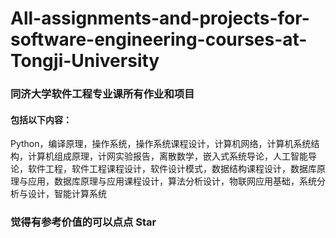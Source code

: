 # All-assignments-and-projects-for-software-engineering-courses-at-Tongji-University
### 同济大学软件工程专业课所有作业和项目

#### 包括以下内容：

Python，编译原理，操作系统，操作系统课程设计，计算机网络，计算机系统结构，计算机组成原理，计网实验报告，离散数学，嵌入式系统导论，人工智能导论，软件工程，软件工程课程设计，软件设计模式，数据结构课程设计，数据库原理与应用，数据库原理与应用课程设计，算法分析设计，物联网应用基础，系统分析与设计，智能计算系统

### 觉得有参考价值的可以点点 Star
